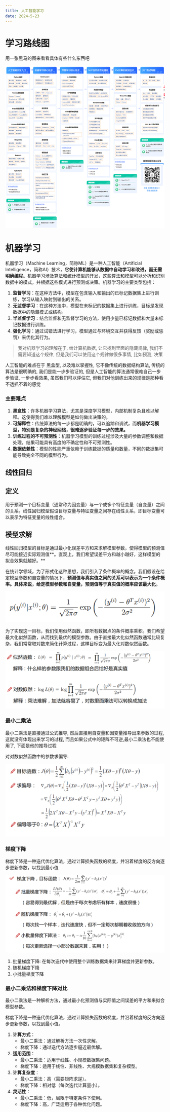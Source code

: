```yaml
---
title: 人工智能学习
date: 2024-5-23
---
```


# 学习路线图

用一张黑马的图来看看具体有些什么东西吧

![image-20240523114703098](../../img/人工智能学习assets/image-20240523114703098.png)

# 机器学习

机器学习（Machine Learning，简称ML）是一种人工智能（Artificial Intelligence，简称AI）技术，**它使计算机能够从数据中自动学习和改进，而无需明确编程**。机器学习涉及算法和统计模型的开发，这些算法和模型可以分析和识别数据中的模式，并根据这些模式进行预测或决策。机器学习的主要类型包括：

1. **监督学习**：在这种方法中，模型在包含输入和输出的已标记数据集上进行训练，学习从输入映射到输出的关系。
2. **无监督学习**：在这种方法中，模型在未标记的数据集上进行训练，目标是发现数据中的隐藏模式或结构。
3. **半监督学习**：结合监督和无监督学习的方法，使用少量已标记数据和大量未标记数据进行训练。
4. **强化学习**：通过试错法进行学习，模型通过与环境交互并获得反馈（奖励或惩罚）来优化其行为。

> 我对机器学习的理解在于,  给计算机数据, 让它找到里面的隐藏规律,  我们不需要知道这个规律, 但是我们可以使用这个规律做很多事情, 比如预测, 决策

人工智能的难点在于 黑盒型, 以及难以掌握性, 它不像传统的数据结构算法, 传统的算法是很明确的, 我们是能一步步验证的, 但是人工智能的算法通常很难自己一步步验证, 一步步看效果,  虽然我们可以评估它, 但我们对他训练出来的规律是那种看不透抓不着的感觉

### 主要难点

1. **黑盒性**：许多机器学习算法，尤其是深度学习模型，内部机制复杂且难以解释。这使得我们难以理解模型是如何做出决策的。
2. **可解释性**：传统算法的每一步都是明确的，可以追踪和调试，而**机器学习模型，特别是复杂的神经网络，很难逐步验证每一步的效果。**
3. **训练过程的不可预测性**：机器学习模型的训练过程涉及大量的参数调整和数据处理，结果可能具有高度的不确定性和不可预测性。
4. **数据依赖性**：模型的性能严重依赖于训练数据的质量和数量，不同的数据集可能导致完全不同的模型行为。

## 线性回归

## 定义

用于预测一个目标变量（通常称为因变量）与一个或多个特征变量（自变量）之间的关系。线性回归模型假设目标变量与特征变量之间存在线性关系，即目标变量可以表示为特征变量的线性组合。

## 模型求解

线性回归模型的目标是通过最小化误差平方和来求解模型参数，使得模型的预测值尽可能接近实际观测值**。直观上，我们希望误差平方和越小越好，这样模型的拟合效果就越好。**

在统计学领域，为了形式化这种思想，我们引入了条件概率的概念。我们假设在给定模型参数和自变量的情况下，**预测值与真实值之间的关系可以表示为一个条件概率。具体来说，给定模型参数和自变量，预测值等于真实值的概率应该最大化**。

![image-20240526123421526](../../img/人工智能学习assets/image-20240526123421526.png)

为了实现这一目标，我们使用似然函数，即所有数据点的条件概率乘积。我们希望最大化似然函数，从而找到最优的模型参数。由于直接最大化似然函数通常比较复杂，我们常常取对数来简化计算过程，这样目标变为最大化对数似然函数。

![image-20240526123439154](../../img/人工智能学习assets/image-20240526123439154.png)

### 最小二乘法

最小二乘法是直接通过公式推导, 然后直接用自变量和因变量推导出来参数的过程,  这就没有体现出来学习的过程, 而且如果公式中的矩阵不可逆,最小二乘法也不能使用了, 下面是他的推导过程

对对数似然函数中的参数求偏导:

![image-20240526123546030](../../img/人工智能学习assets/image-20240526123546030.png)

### 梯度下降

梯度下降是一种迭代优化算法，通过计算损失函数的梯度，并沿着梯度的反方向逐步更新参数，以找到最小值

![image-20240526152737556](../../img/人工智能学习assets/image-20240526152737556.png)

1. 批量梯度下降: 在每次迭代中使用整个训练数据集来计算梯度并更新参数。
2. 随机梯度下降
3. 小批量梯度下降

### 最小二乘法和梯度下降对比

最小二乘法是一种解析方法，通过最小化预测值与实际值之间误差的平方和来拟合模型参数。

梯度下降是一种迭代优化算法，通过计算损失函数的梯度，并沿着梯度的反方向逐步更新参数，以找到最小值。

1. **计算方式**：
   - 最小二乘法：通过解析方法一次性求解。
   - 梯度下降：通过迭代方法逐步逼近最优解。
2. **适用范围**：
   - 最小二乘法：适用于线性、小规模数据集问题。
   - 梯度下降：适用于线性、非线性、大规模数据集和复杂模型。
3. **计算复杂度**：
   - 最小二乘法：高（需要矩阵求逆）。
   - 梯度下降：相对低（每次迭代计算量小）。
4. **灵活性**：
   - 最小二乘法：低，局限于特定条件下使用。
   - 梯度下降：高，广泛适用于各种优化问题。